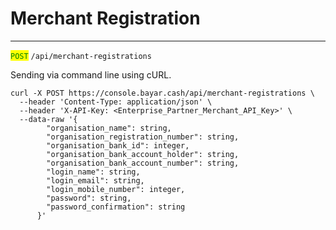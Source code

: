 # Merchant Registration

***

<mark style="color:green;">`POST`</mark> `/api/merchant-registrations`



Sending via command line using cURL.



```markup
curl -X POST https://console.bayar.cash/api/merchant-registrations \
  --header 'Content-Type: application/json' \
  --header 'X-API-Key: <Enterprise_Partner_Merchant_API_Key>' \
  --data-raw '{
        "organisation_name": string,
        "organisation_registration_number": string,
        "organisation_bank_id": integer,
        "organisation_bank_account_holder": string,
        "organisation_bank_account_number": string,
        "login_name": string,
        "login_email": string,
        "login_mobile_number": integer,
        "password": string,
        "password_confirmation": string
      }'
```

